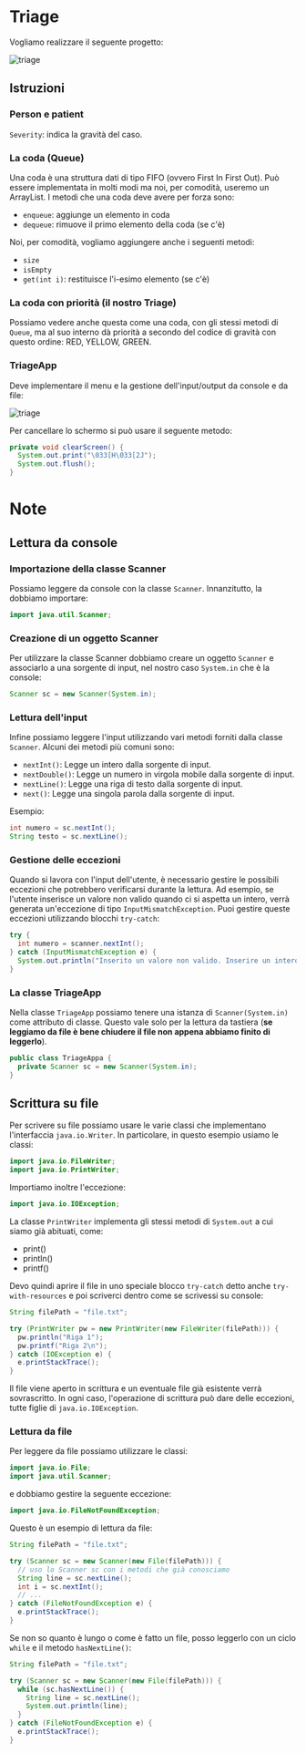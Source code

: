 # Triage

Vogliamo realizzare il seguente progetto:

![triage](assets/triage.jpg)

## Istruzioni

### Person e patient

`Severity`: indica la gravità del caso.

### La coda (Queue)

Una coda è una struttura dati di tipo FIFO (ovvero First In First Out). Può essere implementata in molti modi ma noi, per comodità, useremo un ArrayList. I metodi che una coda deve avere per forza sono:

* `enqueue`: aggiunge un elemento in coda
* `dequeue`: rimuove il primo elemento della coda (se c'è)

Noi, per comodità, vogliamo aggiungere anche i seguenti metodi:

* `size`
* `isEmpty`
* `get(int i)`: restituisce l'i-esimo elemento (se c'è)

### La coda con priorità (il nostro Triage)

Possiamo vedere anche questa come una coda, con gli stessi metodi di `Queue`, ma al suo interno dà priorità a secondo del codice di gravità con questo ordine: RED, YELLOW, GREEN.

### TriageApp

Deve implementare il menu e la gestione dell'input/output da console e da file:

![triage](assets/triage.gif)

Per cancellare lo schermo si può usare il seguente metodo:

```Java
private void clearScreen() {
  System.out.print("\033[H\033[2J");
  System.out.flush();
}
```

# Note

## Lettura da console

### Importazione della classe Scanner

Possiamo leggere da console con la classe `Scanner`. Innanzitutto, la dobbiamo importare:

```Java
import java.util.Scanner;
```

### Creazione di un oggetto Scanner

Per utilizzare la classe Scanner dobbiamo creare un oggetto `Scanner` e associarlo a una sorgente di input, nel nostro caso `System.in` che è la console:

```Java
Scanner sc = new Scanner(System.in);
```
### Lettura dell'input

Infine possiamo leggere l'input utilizzando vari metodi forniti dalla classe `Scanner`. Alcuni dei metodi più comuni sono:

* `nextInt()`: Legge un intero dalla sorgente di input.
* `nextDouble()`: Legge un numero in virgola mobile dalla sorgente di input.
* `nextLine()`: Legge una riga di testo dalla sorgente di input.
* `next()`: Legge una singola parola dalla sorgente di input.

Esempio:

```Java
int numero = sc.nextInt();
String testo = sc.nextLine();
```

### Gestione delle eccezioni

Quando si lavora con l'input dell'utente, è necessario gestire le possibili eccezioni che potrebbero verificarsi durante la lettura. Ad esempio, se l'utente inserisce un valore non valido quando ci si aspetta un intero, verrà generata un'eccezione di tipo `InputMismatchException`. Puoi gestire queste eccezioni utilizzando blocchi `try-catch`:

```Java
try {
  int numero = scanner.nextInt();
} catch (InputMismatchException e) {
  System.out.println("Inserito un valore non valido. Inserire un intero.");
}
```

### La classe TriageApp

Nella classe `TriageApp` possiamo tenere una istanza di `Scanner(System.in)` come attributo di classe. Questo vale solo per la lettura da tastiera (**se leggiamo da file è bene chiudere il file non appena abbiamo finito di leggerlo**).

```Java
public class TriageAppa {
  private Scanner sc = new Scanner(System.in);
}
```

## Scrittura su file

Per scrivere su file possiamo usare le varie classi che implementano l'interfaccia `java.io.Writer`. In particolare, in questo esempio usiamo le classi:

```Java
import java.io.FileWriter;
import java.io.PrintWriter;
```

Importiamo inoltre l'eccezione:

```Java
import java.io.IOException;
```

La classe `PrintWriter` implementa gli stessi metodi di `System.out` a cui siamo già abituati, come:

* print()
* println()
* printf()

Devo quindi aprire il file in uno speciale blocco `try-catch` detto anche `try-with-resources` e poi scriverci dentro come se scrivessi su console:

```Java
String filePath = "file.txt";

try (PrintWriter pw = new PrintWriter(new FileWriter(filePath))) {
  pw.println("Riga 1");
  pw.printf("Riga 2\n");
} catch (IOException e) {
  e.printStackTrace();
}
```

Il file viene aperto in scrittura e un eventuale file già esistente verrà sovrascritto. In ogni caso, l'operazione di scrittura può dare delle eccezioni, tutte figlie di `java.io.IOException`.

### Lettura da file

Per leggere da file possiamo utilizzare le classi:

```Java
import java.io.File;
import java.util.Scanner;
```

e dobbiamo gestire la seguente eccezione:

```Java
import java.io.FileNotFoundException;
```

Questo è un esempio di lettura da file:

```Java
String filePath = "file.txt";

try (Scanner sc = new Scanner(new File(filePath))) {
  // uso lo Scanner sc con i metodi che già conosciamo
  String line = sc.nextLine();
  int i = sc.nextInt();
  // ...
} catch (FileNotFoundException e) {
  e.printStackTrace();
}
```

Se non so quanto è lungo o come è fatto un file, posso leggerlo con un ciclo `while` e il metodo `hasNextLine()`:

```Java
String filePath = "file.txt";

try (Scanner sc = new Scanner(new File(filePath))) {
  while (sc.hasNextLine()) {
    String line = sc.nextLine();
    System.out.println(line);
  }
} catch (FileNotFoundException e) {
  e.printStackTrace();
}
```

